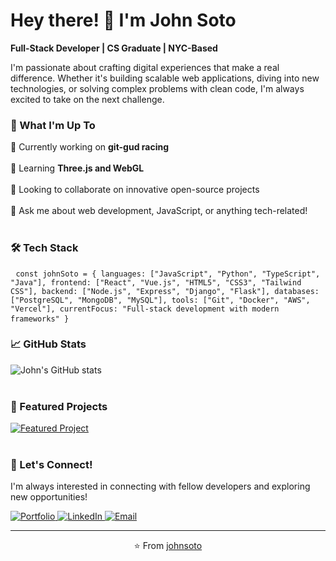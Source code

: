 <h1>Hey there! 👋 I'm John Soto</h1>
<p><strong>Full-Stack Developer | CS Graduate | NYC-Based</strong></p> <p>I'm passionate about crafting digital experiences that make a real difference. Whether it's building scalable web applications, diving into new technologies, or solving complex problems with clean code, I'm always excited to take on the next challenge.</p> <div> <h3>🚀 What I'm Up To</h3> </div> <div> <span>🔭 Currently working on <strong>git-gud racing</strong></span> </div> <br> <div> <span>🌱 Learning <strong>Three.js and WebGL</strong></span> </div> <br> <div> <span>👯 Looking to collaborate on innovative open-source projects</span> </div> <br> <div> <span>💬 Ask me about web development, JavaScript, or anything tech-related!</span> </div> <br> <div> <h3>🛠️ Tech Stack</h3> <pre> <code>const johnSoto = { languages: ["JavaScript", "Python", "TypeScript", "Java"], frontend: ["React", "Vue.js", "HTML5", "CSS3", "Tailwind CSS"], backend: ["Node.js", "Express", "Django", "Flask"], databases: ["PostgreSQL", "MongoDB", "MySQL"], tools: ["Git", "Docker", "AWS", "Vercel"], currentFocus: "Full-stack development with modern frameworks" }</code> </pre> </div> <div> <h3>📈 GitHub Stats</h3> <img src="https://github-readme-stats.vercel.app/api?username=YOUR_USERNAME&show_icons=true&theme=radical" alt="John's GitHub stats"> </div> <br> <div> <h3>🌟 Featured Projects</h3> <a href="https://github.com/YOUR_USERNAME/REPO_NAME"> <img src="https://github-readme-stats.vercel.app/api/pin/?username=YOUR_USERNAME&repo=REPO_NAME&theme=radical" alt="Featured Project"> </a> </div> <br> <div> <h3>🤝 Let's Connect!</h3> <p>I'm always interested in connecting with fellow developers and exploring new opportunities!</p> </div> <div> <a href="https://www.johnsoto.dev/"> <img src="https://custom-icon-badges.demolab.com/badge/Portfolio-FF6B6B?style=for-the-badge&logo=world&logoColor=white" alt="Portfolio" /> </a> <a href="https://linkedin.com/in/YOUR_LINKEDIN"> <img src="https://custom-icon-badges.demolab.com/badge/LinkedIn-0077B5?style=for-the-badge&logo=linkedin&logoColor=white" alt="LinkedIn" /> </a> <a href="mailto:YOUR_EMAIL"> <img src="https://custom-icon-badges.demolab.com/badge/Email-D14836?style=for-the-badge&logo=mail&logoColor=white" alt="Email" /> </a> </div> <hr> <p align="center">⭐️ From <a href="https://github.com/YOUR_USERNAME">johnsoto</a></p>



<!--
For custom badges I used this repo
https://github.com/DenverCoder1/custom-icon-badges


**Soto-J/Soto-J** is a ✨ _special_ ✨ repository because its `README.md` (this file) appears on your GitHub profile.

Here are some ideas to get you started:

- 🔭 I’m currently working on ...
- 🌱 I’m currently learning ...
- 👯 I’m looking to collaborate on ...
- 🤔 I’m looking for help with ...
- 💬 Ask me about ...
- 📫 How to reach me: ...
- 😄 Pronouns: ...
- ⚡ Fun fact: ...
-->
